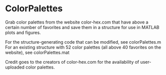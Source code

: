 # ColorPalettes
Grab color palettes from the website color-hex.com that have above a certain number of favorites and save them in a structure for use in MATLAB plots and figures.

For the structure-generating code that can be modified, see colorPalettes.m
For an existing structure with 52 color palettes (all above 40 favorites on the website), see colorPalettes.mat

Credit goes to the creators of color-hex.com for the availability of user-uploaded color palettes.
